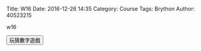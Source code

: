 Title: W16 
Date: 2016-12-26 14:35
Category: Course
Tags: Brython
Author: 40523215

w16

<!-- PELICAN_END_SUMMARY -->

<!-- 導入 Brython 標準程式庫 -->

<script type="text/javascript" 
    src="https://cdn.rawgit.com/brython-dev/brython/master/www/src/brython_dist.js">
</script>

<!-- 啟動 Brython -->
<script>
window.onload=function(){
brython(1);
}
</script> 

<!-- 以下實際利用  Brython 畫圖 -->

<div id="con"></div>
<script type="text/python3">
from browser import alert
from browser import document
from browser import html
import random
#print("test")
#alert("test")
con1 = document["con"]
標準答案 = random.radint(1,100)
'''
con1 <= str(標準答案)
'''
try:
    for i in range(1):
        #con1 <= "test" + "<br/>"
        yourInput=int(input("請輸入一個整數!"))
        #con1 <="test" + html.BR()
        output =  yourInput + 1
        con1 <="你輸入的整數加上1之後,為" +str(output)
except:
    con1 <= "拜託請輸入整數!"
'''
def b1(e):
    alert("click")
document["b1"].bind"(click",b1)

#coding: utf-8
# 猜數字遊戲
import random
   
標準答案 = random.randint(1, 100)
你猜的數字 = int(input("請輸入您所猜的整數:"))
猜測次數 = 1
while 標準答案 != 你猜的數字:
    if 標準答案 < 你猜的數字:
        print("太大了，再猜一次 :)加油")
    else:
        print("太小了，再猜一次 :)加油")
    你猜的數字 = int(input("請輸入您所猜的整數:"))
    猜測次數 += 1
   
print("猜對了！總共猜了", 猜測次數, "次")
</script>
<button id="b1">玩猜數字遊戲</button>